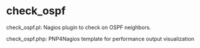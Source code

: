# check_ospf
check_ospf.pl: Nagios plugin to check on OSPF neighbors.

check_ospf.php: PNP4Nagios template for performance output visualization
